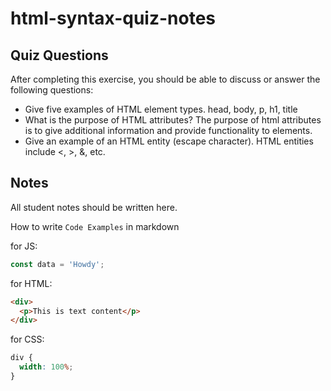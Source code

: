 # html-syntax-quiz-notes

## Quiz Questions

After completing this exercise, you should be able to discuss or answer the following questions:

- Give five examples of HTML element types.
  head, body, p, h1, title
- What is the purpose of HTML attributes?
  The purpose of html attributes is to give additional information and provide functionality to elements.
- Give an example of an HTML entity (escape character).
  HTML entities include <, >, &, etc.

## Notes

All student notes should be written here.

How to write `Code Examples` in markdown

for JS:

```javascript
const data = 'Howdy';
```

for HTML:

```html
<div>
  <p>This is text content</p>
</div>
```

for CSS:

```css
div {
  width: 100%;
}
```
